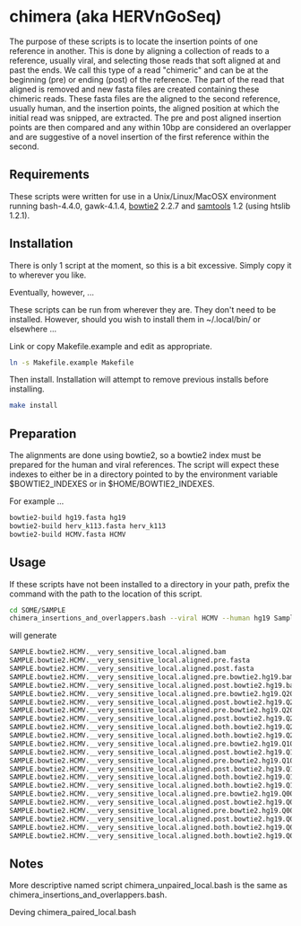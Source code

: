 #	chimera (aka HERVnGoSeq)


The purpose of these scripts is to locate the insertion points of one reference in another.
This is done by aligning a collection of reads to a reference, usually viral, and selecting those reads that soft aligned at and past the ends. 
We call this type of a read "chimeric" and can be at the beginning (pre) or ending (post) of the reference.
The part of the read that aligned is removed and new fasta files are created containing these chimeric reads.
These fasta files are the aligned to the second reference, usually human, and the insertion points, the aligned position at which the initial read was snipped, are extracted.
The pre and post aligned insertion points are then compared and any within 10bp are considered an overlapper and are suggestive of a novel insertion of the first reference within the second.





##	Requirements

These scripts were written for use in a Unix/Linux/MacOSX environment
running bash-4.4.0, gawk-4.1.4,
[bowtie2](https://github.com/BenLangmead/bowtie2) 2.2.7 and
[samtools](https://github.com/samtools/samtools) 1.2 (using htslib 1.2.1).




##	Installation

There is only 1 script at the moment, so this is a bit excessive.
Simply copy it to wherever you like.

Eventually, however, ...

These scripts can be run from wherever they are. 
They don't need to be installed.
However, should you wish to install them in ~/.local/bin/ or elsewhere ...

Link or copy Makefile.example and edit as appropriate.

```BASH
ln -s Makefile.example Makefile
```

Then install. Installation will attempt to remove previous installs before installing.

```BASH
make install
```


##	Preparation

The alignments are done using bowtie2, so a bowtie2 index must be prepared for the human and viral references. The script will expect these indexes to either be in a directory pointed to by the environment variable $BOWTIE2_INDEXES or in $HOME/BOWTIE2_INDEXES.

For example ...
```BASH
bowtie2-build hg19.fasta hg19
bowtie2-build herv_k113.fasta herv_k113
bowtie2-build HCMV.fasta HCMV
```

##	Usage

If these scripts have not been installed to a directory in your path, prefix the command with the path to the location of this script.

```BASH
cd SOME/SAMPLE
chimera_insertions_and_overlappers.bash --viral HCMV --human hg19 Sample_1.fastq Sample_2.fastq
```

will generate

```BASH
SAMPLE.bowtie2.HCMV.__very_sensitive_local.aligned.bam
SAMPLE.bowtie2.HCMV.__very_sensitive_local.aligned.pre.fasta
SAMPLE.bowtie2.HCMV.__very_sensitive_local.aligned.post.fasta
SAMPLE.bowtie2.HCMV.__very_sensitive_local.aligned.pre.bowtie2.hg19.bam
SAMPLE.bowtie2.HCMV.__very_sensitive_local.aligned.post.bowtie2.hg19.bam
SAMPLE.bowtie2.HCMV.__very_sensitive_local.aligned.pre.bowtie2.hg19.Q20.insertion_points
SAMPLE.bowtie2.HCMV.__very_sensitive_local.aligned.post.bowtie2.hg19.Q20.insertion_points
SAMPLE.bowtie2.HCMV.__very_sensitive_local.aligned.pre.bowtie2.hg19.Q20.rc_insertion_points
SAMPLE.bowtie2.HCMV.__very_sensitive_local.aligned.post.bowtie2.hg19.Q20.rc_insertion_points
SAMPLE.bowtie2.HCMV.__very_sensitive_local.aligned.both.bowtie2.hg19.Q20.insertion_points.overlappers
SAMPLE.bowtie2.HCMV.__very_sensitive_local.aligned.both.bowtie2.hg19.Q20.rc_insertion_points.rc_overlappers
SAMPLE.bowtie2.HCMV.__very_sensitive_local.aligned.pre.bowtie2.hg19.Q10.insertion_points
SAMPLE.bowtie2.HCMV.__very_sensitive_local.aligned.post.bowtie2.hg19.Q10.insertion_points
SAMPLE.bowtie2.HCMV.__very_sensitive_local.aligned.pre.bowtie2.hg19.Q10.rc_insertion_points
SAMPLE.bowtie2.HCMV.__very_sensitive_local.aligned.post.bowtie2.hg19.Q10.rc_insertion_points
SAMPLE.bowtie2.HCMV.__very_sensitive_local.aligned.both.bowtie2.hg19.Q10.insertion_points.overlappers
SAMPLE.bowtie2.HCMV.__very_sensitive_local.aligned.both.bowtie2.hg19.Q10.rc_insertion_points.rc_overlappers
SAMPLE.bowtie2.HCMV.__very_sensitive_local.aligned.pre.bowtie2.hg19.Q00.insertion_points
SAMPLE.bowtie2.HCMV.__very_sensitive_local.aligned.post.bowtie2.hg19.Q00.insertion_points
SAMPLE.bowtie2.HCMV.__very_sensitive_local.aligned.pre.bowtie2.hg19.Q00.rc_insertion_points
SAMPLE.bowtie2.HCMV.__very_sensitive_local.aligned.post.bowtie2.hg19.Q00.rc_insertion_points
SAMPLE.bowtie2.HCMV.__very_sensitive_local.aligned.both.bowtie2.hg19.Q00.insertion_points.overlappers
SAMPLE.bowtie2.HCMV.__very_sensitive_local.aligned.both.bowtie2.hg19.Q00.rc_insertion_points.rc_overlappers
```








## Notes

More descriptive named script chimera_unpaired_local.bash is the same as chimera_insertions_and_overlappers.bash.


Deving chimera_paired_local.bash



